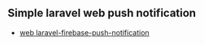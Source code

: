 ## Simple laravel web push notification

- [web laravel-firebase-push-notification](https://websolutionstuff.com/post/laravel-firebase-push-notification)
